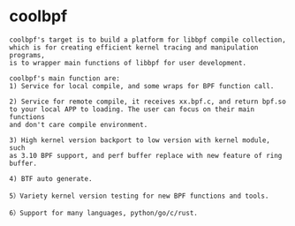 # coolbpf
    coolbpf's target is to build a platform for libbpf compile collection,
    which is for creating efficient kernel tracing and manipulation programs,
    is to wrapper main functions of libbpf for user development.

    coolbpf's main function are:
    1) Service for local compile, and some wraps for BPF function call.

    2) Service for remote compile, it receives xx.bpf.c, and return bpf.so
    to your local APP to loading. The user can focus on their main functions
    and don't care compile environment.

    3) High kernel version backport to low version with kernel module, such
    as 3.10 BPF support, and perf buffer replace with new feature of ring buffer.

    4) BTF auto generate.

    5）Variety kernel version testing for new BPF functions and tools.

    6）Support for many languages, python/go/c/rust.

